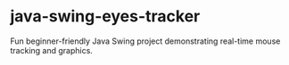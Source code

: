 # java-swing-eyes-tracker
Fun beginner-friendly Java Swing project demonstrating real-time mouse tracking and graphics.
